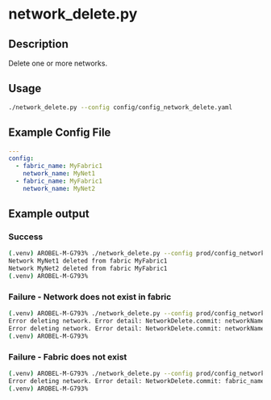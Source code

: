 # network_delete.py

## Description

Delete one or more networks.

## Usage

``` bash
./network_delete.py --config config/config_network_delete.yaml
```

## Example Config File

``` yaml title="config/config_network_delete.yaml"
---
config:
  - fabric_name: MyFabric1
    network_name: MyNet1
  - fabric_name: MyFabric1
    network_name: MyNet2
```

## Example output

### Success

``` bash
(.venv) AROBEL-M-G793% ./network_delete.py --config prod/config_network_delete.yaml
Network MyNet1 deleted from fabric MyFabric1
Network MyNet2 deleted from fabric MyFabric1
(.venv) AROBEL-M-G793%
```

### Failure - Network does not exist in fabric

``` bash
(.venv) AROBEL-M-G793% ./network_delete.py --config prod/config_network_delete.yaml
Error deleting network. Error detail: NetworkDelete.commit: networkName MyNet1 does not exist in fabric MyFabric1.
Error deleting network. Error detail: NetworkDelete.commit: networkName MyNet2 does not exist in fabric MyFabric1.
(.venv) AROBEL-M-G793%
```

### Failure - Fabric does not exist

``` bash
(.venv) AROBEL-M-G793% ./network_delete.py --config prod/config_network_delete.yaml
Error deleting network. Error detail: NetworkDelete.commit: fabric_name MyFabric1 does not exist on the controller.
(.venv) AROBEL-M-G793%
```
